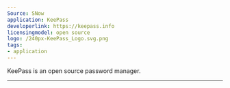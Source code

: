 ```yaml
---
Source: SNow
application: KeePass
developerlink: https://keepass.info
licensingmodel: open source
logo: /240px-KeePass_Logo.svg.png
tags:
- application
---
```

KeePass is an open source password manager.

---
